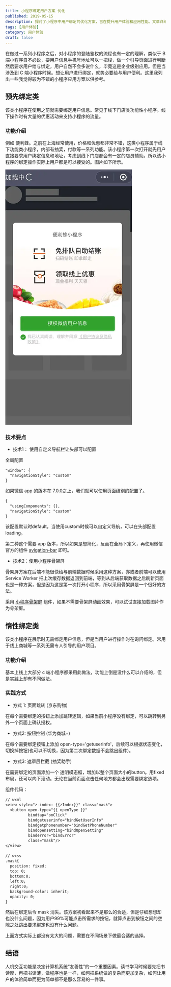```yaml
---
title: 小程序绑定用户方案 优化
published: 2019-05-15
description: 探讨了小程序中用户绑定的优化方案，旨在提升用户体验和应用性能。文章详细介绍了预先绑定类和惰性绑定类两种小程序类型，并分别阐述了它们的功能特点和技术要点。
tags: [用户体验]
category: 用户体验
draft: false
---
```


在做过一系列小程序之后，对小程序的登陆鉴权的流程也有一定的理解，类似于 B 端小程序自不必说，要用户信息手机号地址可以一把梭，做一个引导页面进行判断然后要求用户给与绑定，用户自然不会多说什么，毕竟这是企业级别应用。但是当涉及到 C 端小程序时候。想让用户进行绑定，就势必要给与用户便利。这里我列出一些我觉得较为不错的小程序应用方案以供参考。

## 预先绑定类

该类小程序在使用之前就需要绑定用户信息。常见于线下门店类功能性小程序。线下操作时有大量的优惠活动来支持小程序的流量。

### 功能介绍
例如 便利蜂。之前在上海经常使用，价格和优惠都非常不错，这类小程序属于线下功能类小程序，内部有抽奖，付款等一系列功能。该小程序第一次打开就先用户直接要求用户绑定信息和地址，考虑到线下门店都会有一定的店员辅助。所以该小程序的绑定操作实际上用户都是可以接受的。图片如下所示。

![便利蜂首次进入](./bind-user.webp)


### 技术要点
- 技术1： 使用自定义导航栏让头部可以配置  

全局配置
```
"window": {
  "navigationStyle": "custom"
}
```

如果微信 app 的版本在 7.0.0之上，我们就可以使用页面级别的配置了。

```
{
  "usingComponents": {},
  "navigationStyle": "custom"
}
```

该配置默认时default，当使用custom时候可以自定义导航，可以在头部配置 loading。

第二种这个需要 app 版本，所以如果是想简化，反而在全局下定义，再使用微信官方的组件 [avigation-bar](https://github.com/wechat-miniprogram/navigation-bar) 即可。

- 技术2：使用小程序骨架屏  

骨架屏方案在后端不能很快给与前端数据时候采用这种方案，亦或者前端可以使用 Service Worker 把上次缓存数据返回到前端，等到从后端获取数据之后刷新页面也是一种方案，但是因为这是第一次打开小程序，所以采用骨架屏是一个很好的方法。   

采用 [小程序骨架屏](https://github.com/jayZOU/skeleton) 组件，如果不需要骨架屏动画效果，可以试试直接加载图片作为骨架屏。



## 惰性绑定类

该类小程序在展示时无需绑定用户信息，但是当用户进行操作时在询问绑定。常用于线上商城等一系列无需专人引导的用户项目。

### 功能介绍

基本上线上大部分 c 端小程序都采用此做法，功能上倒是没什么可以介绍的，但是实践上却有不同做法。

### 实践方式
- 方式 1: 页面跳转 (京东购物)

在每个需要绑定的按钮上添加跳转逻辑，如果当前小程序没有绑定，可以跳转到另外一个页面上确认授权。

- 方式2: 按钮控制 (华为商城+)

在每个需要绑定按钮上添加 open-type='getuserinfo'，后续可以根据状态变化，切换掉按钮(也可以不切换，因为第二次绑定数据不会跳出组件)。

- 方式3: 遮罩层拦截 (抽奖助手)

在需要绑定的页面添加一个 透明模态框，增加以整个页面大小的button。用fixed布局，还可以向下滚动。无论在当前页面点击任何地方都会出现需要绑定选项。  

组件代码：

```
// wxml
<view style="z-index: {{zIndex}}" class="mask">
  <button open-type="{{ openType }}"
          bindtap="onClick"
          bindgetuserinfo="bindGetUserInfo"
          bindgetphonenumber="bindGetPhoneNumber"
          bindopensetting="bindOpenSetting"
          binderror="bindError"
          class="mask"/>
</view>

// wxss
.mask{
  position: fixed;
  top: 0;
  bottom:0;
  left:0;
  right:0;
  background-color: inherit;
  opacity: 0;
}
```

然后在绑定后令 mask 消失。该方案初看起来不是那么的合适，但是仔细想想却也没什么问题，因为用户99%可能点击所需求的按钮，就算点击到按钮之间的空隙之处跳出要求绑定也没有什么问题。

上面方式实际上都没有太大的问题，需要在不同场景下做最合适的选择。


## 结语
人机交互功能是决定计算机系统“友善性”的一个重要因素。读书学习时候要先把书读厚，再把书读薄，做程序也是一样，如何把系统做的复杂而更加复杂，如何让用户的体验简单而更为简单都不是那么容易的一件事。 